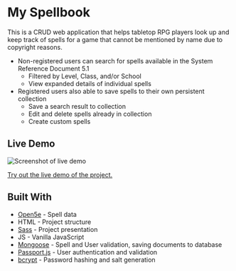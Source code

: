# My Spellbook

This is a CRUD web application that helps tabletop RPG players look up and keep track of spells for a game that cannot be mentioned by name due to copyright reasons.

- Non-registered users can search for spells available in the System Reference Document 5.1
  - Filtered by Level, Class, and/or School
  - View expanded details of individual spells
- Registered users also able to save spells to their own persistent collection
  - Save a search result to collection
  - Edit and delete spells already in collection
  - Create custom spells

## Live Demo

![Screenshot of live demo](./my-spellbok-demo.png)

[Try out the live demo of the project.](https://my-spellbook.herokuapp.com/)

## Built With

  - [Open5e](https://open5e.com/) - Spell data
  - HTML - Project structure
  - [Sass](https://sass-lang.com/) - Project presentation
  - JS - Vanilla JavaScript
  - [Mongoose](https://mongoosejs.com/) - Spell and User validation, saving documents to database
  - [Passport.js](http://www.passportjs.org/) - User authentication and validation
  - [bcrypt](https://github.com/dcodeIO/bcrypt.js#readme) - Password hashing and salt generation